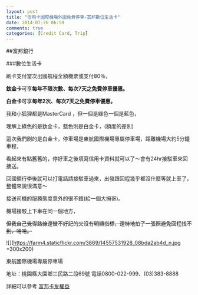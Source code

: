 ```yaml
---
layout: post
title: "信用卡國際機場外圍免費停車-富邦數位生活卡"
date: 2014-07-26 06:59
comments: true
categories: [Credit Card, Trip]
---
```


##富邦銀行

###數位生活卡

刷卡支付當次出國航程全額機票或支付80％，

**鈦金卡**可享**每年不限次數、每次7天之免費停車優惠。** 

**白金卡**可享**每年2次、每次7天之免費停車優惠。**

我和小狐狸都是MasterCard ，但一個是綠色一個是藍色，

理解上綠色的是鈦金卡，藍色則是白金卡，(額度的差別)

這次我們刷的是白金卡，停車場是東航國際機場專屬停車場，距離機場大約5分鐘車程，

看起來有點舊舊的，停好車之後填寫信用卡資料就可以了～會有24hr接駁車來回接送。

回國領行李後就可以打電話請接駁車過來，出發跟回程幾乎都沒什麼等就上車了，整體來說很滿意～

接送司機的服務態度意外的很不錯(給一個大拇哥)。

機場接駁上下車在同一個地方，

~~但我自己覺得路線還蠻不好記的又沒有明顯指標，還特地拍了一張照避免回程找不到，哈哈。~~

![](https://farm4.staticflickr.com/3869/14557531928_08bda2ab4d_n.jpg =300x200)

東航國際機場專屬停車場

地址：桃園縣大園鄉三民路二段69號 電話0800-022-999、(03)383-8888

詳細可以參考 [富邦卡友權益](https://www.fubon.com/bank/creditcard/member_rights/001creditCard_100parking01.htm)



